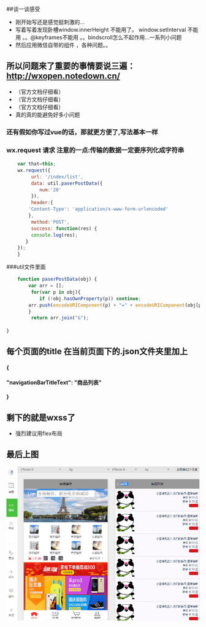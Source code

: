 ##谈一谈感受
* 刚开始写还是感觉挺刺激的...
* 写着写着发现卧槽window.innerHeight 不能用了。 window.setInterval 不能用 。。@keyframes不能用 。。bindscroll怎么不起作用...一系列小问题  
* 然后应用微信自带的组件 ，各种问题。。
## 所以问题来了重要的事情要说三遍：http://wxopen.notedown.cn/ 
* （官方文档仔细看）
* （官方文档仔细看）
* （官方文档仔细看）
*  真的真的能避免好多小问题

### 还有假如你写过vue的话，那就更方便了,写法基本一样
###  wx.request 请求  注意的一点:传输的数据一定要序列化成字符串
```javascript
    var that=this;
    wx.request({
   		 url: '/index/list',
   		 data: util.paserPostData({
    	 	num:'20'
   		 }),
   		 header:{
    	'Content-Type': 'application/x-www-form-urlencoded'
    	},
   		 method:'POST',
    	 success: function(res) {
    	 console.log(res);
       } 
    });
    }
```
###util文件里面
```javascript
	function paserPostData(obj) {
   		var arr = [];
 		 for(var p in obj){
    		if (!obj.hasOwnProperty(p)) continue;
    	arr.push(encodeURIComponent(p) + "=" + encodeURIComponent(obj[p]));
  		}
  		 return arr.join("&");

}
```
## 每个页面的title 在当前页面下的.json文件夹里加上

####   {
####    	"navigationBarTitleText": "商品列表"
####	}

## 剩下的就是wxss了 
* 强烈建议用flex布局
## 最后上图
<img src="./public/image/wechat-1.png" />
